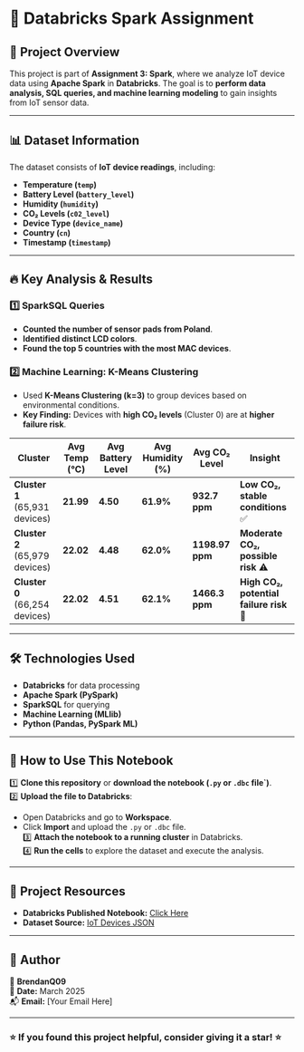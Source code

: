# 🚀 Databricks Spark Assignment

## 📌 Project Overview
This project is part of **Assignment 3: Spark**, where we analyze IoT device data using **Apache Spark** in **Databricks**. The goal is to **perform data analysis, SQL queries, and machine learning modeling** to gain insights from IoT sensor data.

---

## 📊 Dataset Information
The dataset consists of **IoT device readings**, including:
- **Temperature (`temp`)**
- **Battery Level (`battery_level`)**
- **Humidity (`humidity`)**
- **CO₂ Levels (`c02_level`)**
- **Device Type (`device_name`)**
- **Country (`cn`)**
- **Timestamp (`timestamp`)**

---

## 🔥 Key Analysis & Results

### **1️⃣ SparkSQL Queries**
- **Counted the number of sensor pads from Poland**.
- **Identified distinct LCD colors**.
- **Found the top 5 countries with the most MAC devices**.

### **2️⃣ Machine Learning: K-Means Clustering**
- Used **K-Means Clustering (k=3)** to group devices based on environmental conditions.
- **Key Finding:** Devices with **high CO₂ levels** (Cluster 0) are at **higher failure risk**.
  
| **Cluster** | **Avg Temp (°C)** | **Avg Battery Level** | **Avg Humidity (%)** | **Avg CO₂ Level** | **Insight** |
|------------|------------------|------------------|------------------|------------------|-----------|
| **Cluster 1** (65,931 devices) | **21.99** | **4.50** | **61.9%** | **932.7 ppm** | **Low CO₂, stable conditions** ✅ |
| **Cluster 2** (65,979 devices) | **22.02** | **4.48** | **62.0%** | **1198.97 ppm** | **Moderate CO₂, possible risk** ⚠️ |
| **Cluster 0** (66,254 devices) | **22.02** | **4.51** | **62.1%** | **1466.3 ppm** | **High CO₂, potential failure risk** 🚨 |

---

## 🛠️ Technologies Used
- **Databricks** for data processing
- **Apache Spark (PySpark)**
- **SparkSQL** for querying
- **Machine Learning (MLlib)**
- **Python (Pandas, PySpark ML)**

---

## 📎 How to Use This Notebook
1️⃣ **Clone this repository** or **download the notebook (`.py` or `.dbc` file`)**.  
2️⃣ **Upload the file to Databricks**:
   - Open Databricks and go to **Workspace**.
   - Click **Import** and upload the `.py` or `.dbc` file.  
3️⃣ **Attach the notebook to a running cluster** in Databricks.  
4️⃣ **Run the cells** to explore the dataset and execute the analysis.

---

## 🔗 Project Resources
- **Databricks Published Notebook:** [Click Here](https://databricks.cloud/notebooks/...PasteYourLinkHere)
- **Dataset Source:** [IoT Devices JSON](https://github.com/dmatrix/examples/blob/master/spark/databricks/notebooks/py/data/iot_devices.json)

---

## 📌 Author
👤 **BrendanQ09**  
📅 **Date:** March 2025  
📬 **Email:** [Your Email Here]  

---

### ⭐ If you found this project helpful, consider giving it a star! ⭐
